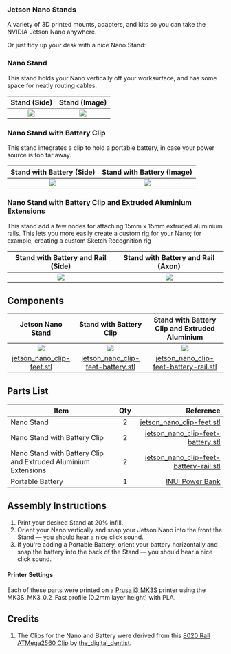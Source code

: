 ### Jetson Nano Stands
A variety of 3D printed mounts, adapters, and kits so you can take the NVIDIA Jetson Nano anywhere.


Or just tidy up your desk with a nice Nano Stand:

### Nano Stand
This stand holds your Nano vertically off your worksurface, and has some space for neatly routing cables.

| Stand (Side) | Stand (Image) |
| :---: | :---: |
| ![](https://github.com/madelinegannon/jetson-nano-builds/blob/master/stands/images/jetson_nano_clip_side.png) | ![](https://github.com/madelinegannon/jetson-nano-builds/blob/master/stands/images/jetson_nano_clip-feet_cropped.png) |


###  Nano Stand with Battery Clip
This stand integrates a clip to hold a portable battery, in case your power source is too far away.

|  Stand with Battery (Side) | Stand with Battery (Image) |
| :---: | :---: |
| ![](https://github.com/madelinegannon/jetson-nano-builds/blob/master/stands/images/jetson_nano_clip_battery_side.png) | ![](https://github.com/madelinegannon/jetson-nano-builds/blob/master/stands/images/jetson_nano_stand_battery_axon.png) |


###  Nano Stand with Battery Clip and Extruded Aluminium Extensions
This stand add a few nodes for attaching 15mm x 15mm extruded aluminium rails. This lets you more easily create a custom rig for your Nano; for example, creating a custom Sketch Recognition rig

|  Stand with Battery and Rail (Side) | Stand with Battery and Rail (Axon) |
| :---: | :---: |
| ![](https://github.com/madelinegannon/jetson-nano-builds/blob/master/stands/images/jetson_nano_clip_battery_rail_side.png) | ![](https://github.com/madelinegannon/jetson-nano-builds/blob/master/stands/images/jetson_nano_sketch-recognition-rig.png) |


## Components

| Jetson Nano Stand | Stand with Battery Clip | Stand with Battery Clip and Extruded Aluminium |
| :---: | :---: | :---: |
| ![](https://github.com/madelinegannon/jetson-nano-builds/blob/master/images/jetson_nano_stand.png) | ![](https://github.com/madelinegannon/jetson-nano-builds/blob/master/images/jetson_nano_stand_battery.png) | ![](https://github.com/madelinegannon/jetson-nano-builds/blob/master/images/jetson_nano_stand_battery_rail.png) |
| [jetson_nano_clip-feet.stl](https://github.com/madelinegannon/jetson-nano-builds/blob/master/stands/jetson_nano_clip-feet.stl) | [jetson_nano_clip-feet-battery.stl](https://github.com/madelinegannon/jetson-nano-builds/blob/master/stands/jetson_nano_clip-feet-battery.stl) | [jetson_nano_clip-feet-battery-rail.stl](https://github.com/madelinegannon/jetson-nano-builds/blob/master/stands/jetson_nano_clip-feet-battery-rail.stl) |

## Parts List

| Item        | Qty           | Reference  |
| ------------- |:-------------:| -----:|
| Nano Stand | 2 | [jetson_nano_clip-feet.stl](https://github.com/madelinegannon/jetson-nano-builds/blob/master/stands/jetson_nano_clip-feet.stl) |
| Nano Stand with Battery Clip  | 2 | [jetson_nano_clip-feet-battery.stl](https://github.com/madelinegannon/jetson-nano-builds/blob/master/stands/jetson_nano_clip-feet-battery.stl) |
| Nano Stand with Battery Clip and Extruded Aluminium Extensions | 2 | [jetson_nano_clip-feet-battery-rail.stl](https://github.com/madelinegannon/jetson-nano-builds/blob/master/stands/jetson_nano_clip-feet-battery-rail.stl) |
| Portable Battery | 1 | [INUI Power Bank](https://www.amazon.com/INIU-Portable-External-Powerbank-Compatible/dp/B07H6LB4J4/) |

## Assembly Instructions

1. Print your desired Stand at 20% infill.
2. Orient your Nano vertically and snap your Jetson Nano into the front the Stand — you should hear a nice click sound.
3. If you're adding a Portable Battery, orient your battery horizontally and snap the battery into the back of the Stand — you should hear a nice click sound.

#### Printer Settings
Each of these parts were printed on a [Prusa i3 MK3S](https://www.prusa3d.com/original-prusa-i3-mk3/) printer using the MK3S_MK3_0.2_Fast profile (0.2mm layer height) with PLA. 


## Credits
1. The Clips for the Nano and Battery were derived from this [8020 Rail ATMega2560 Clip](https://www.thingiverse.com/thing:155130) by [the_digital_dentist](https://www.thingiverse.com/the_digital_dentist/about).
